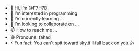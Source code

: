 - 👋 Hi, I’m @F7H7D
- 👀 I’m interested in programming
- 🌱 I’m currently learning ...
- 💞️ I’m looking to collaborate on ...
- 📫 How to reach me ...
- 😄 Pronouns: fahad
- ⚡ Fun fact: You can't spit toward sky,it'll fall back on you.👍

<!---
F7H7D/F7H7D is a ✨ special ✨ repository because its `README.md` (this file) appears on your GitHub profile.
You can click the Preview link to take a look at your changes.
--->
